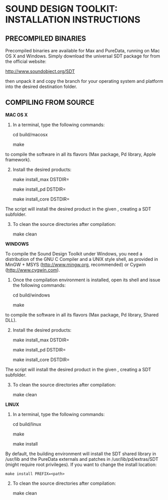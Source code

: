 SOUND DESIGN TOOLKIT: INSTALLATION INSTRUCTIONS
===============================================

PRECOMPILED BINARIES
--------------------

Precompiled binaries are available for Max and PureData, running on Mac OS X and Windows.
Simply download the universal SDT package for from the official website:

http://www.soundobject.org/SDT

then unpack it and copy the branch for your operating system and platform into the desired
destination folder.

COMPILING FROM SOURCE
---------------------

**MAC OS X**

1. In a terminal, type the following commands:

	cd build/macosx
	
	make
	
to compile the software in all its flavors (Max package, Pd library, Apple framework).

2. Install the desired products:

	make install_max DSTDIR=<path>
	
	make install_pd DSTDIR=<path>
	
	make install_core DSTDIR=<path>

The script will install the desired product in the given <path>, creating a SDT subfolder.

3. To clean the source directories after compilation:

	make clean
	
**WINDOWS**

To compile the Sound Design Toolkit under Windows, you need a distribution of the
GNU C Compiler and a UNIX style shell, as provided in MinGW + MSYS 
(http://www.mingw.org, recommended) or Cygwin (http://www.cygwin.com).

1. Once the compilation environment is installed, open its shell and issue the following
commands:

	cd build/windows
	
	make
	
to compile the software in all its flavors (Max package, Pd library, Shared DLL).

2. Install the desired products:

	make install_max DSTDIR=<path>
	
	make install_pd DSTDIR=<path>
	
	make install_core DSTDIR=<path>

The script will install the desired product in the given <path>, creating a SDT subfolder.

3. To clean the source directories after compilation:

	make clean
	
**LINUX**

1. In a terminal, type the following commands:

	cd build/linux
	
	make
	
	make install
	
By default, the building environment will install the SDT shared library in /usr/lib and
the PureData externals and patches in /usr/lib/pd/extras/SDT (might require root
privileges). If you want to change the install location:

	make install PREFIX=<path>
	
2. To clean the source directories after compilation:

	make clean